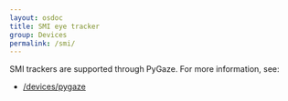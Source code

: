 ```yaml
---
layout: osdoc
title: SMI eye tracker
group: Devices
permalink: /smi/
---
```


SMI trackers are supported through PyGaze. For more information, see:

- [/devices/pygaze](/devices/pygaze)
